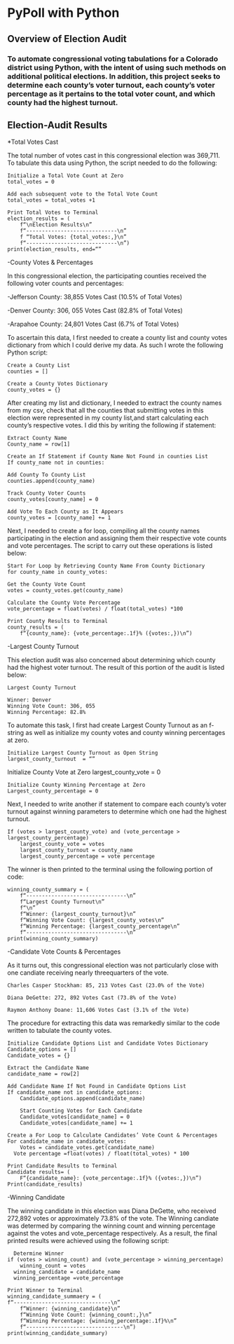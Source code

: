 # PyPoll with Python

## Overview of Election Audit 

### To automate congressional voting tabulations for a Colorado district using Python, with the intent of using such methods on additional political elections. In addition, this project seeks to determine each county’s voter turnout, each county’s voter percentage as it pertains to the total voter count, and which county had the highest turnout. 

## Election-Audit Results

*Total Votes Cast

The total number of votes cast in this congressional election was 369,711. To tabulate this data using Python, the script needed to do the following:

	Initialize a Total Vote Count at Zero
	total_votes = 0

	Add each subsequent vote to the Total Vote Count
	total_votes = total_votes +1

	Print Total Votes to Terminal
	election_results = (
		f“\nElection Results\n”
		f“-----------------------------\n”
		f “Total Votes: {total_votes:,}\n”
		f“-----------------------------\n”)
	print(election_results, end=“”

-County Votes & Percentages

In this congressional election, the participating counties received the following voter counts and percentages: 


-Jefferson County: 38,855 Votes Cast (10.5% of Total Votes)

-Denver County: 306, 055 Votes Cast (82.8% of Total Votes)

-Arapahoe County: 24,801 Votes Cast (6.7% of Total Votes)


To ascertain this data, I first needed to create a county list and county votes dictionary from which I could derive my data. As such I wrote the following Python script: 

	Create a County List
	counties = []
	
	Create a County Votes Dictionary
	county_votes = {}

After creating my list and dictionary, I needed to extract the county names from my csv, check that all the counties that submitting votes in this election were represented in my county list,and start calculating each county’s respective votes. I did this by writing the following if statement: 

	Extract County Name
	County_name = row[1]
	
	Create an If Statement if County Name Not Found in counties List
	If county_name not in counties:

	Add County To County List
	counties.append(county_name) 

	Track County Voter Counts
	county_votes[county_name] = 0

	Add Vote To Each County as It Appears
	county_votes = [county_name] += 1
	

Next, I needed to create a for loop, compiling all the county names participating in the election and assigning them their respective vote counts and vote percentages. The script to carry out these operations is listed below: 

	Start For Loop by Retrieving County Name From County Dictionary
	for county_name in county_votes:

	Get the County Vote Count
	votes = county_votes.get(county_name)

	Calculate the County Vote Percentage
	vote_percentage = float(votes) / float(total_votes) *100

	Print County Results to Terminal
	county_results = (
		f“{county_name}: {vote_percentage:.1f}% ({votes:,})\n”)

-Largest County Turnout

This election audit was also concerned about determining which county had the highest voter turnout. The result of this portion of the audit is listed below: 
	
	Largest County Turnout
	
	Winner: Denver
	Winning Vote Count: 306, 055
	Winning Percentage: 82.8%

To automate this task, I first had create Largest County Turnout as an f-string as well as initialize my county votes and county winning percentages at zero. 

	Initialize Largest County Turnout as Open String
	largest_county_turnout  = “”
  
  Initialize County Vote at Zero
	largest_county_vote = 0

	Initialize County Winning Percentage at Zero
	Largest_county_percentage = 0

Next, I needed to write another if statement to compare each county’s voter turnout against winning parameters to determine which one had the highest turnout. 

	If (votes > largest_county_vote) and (vote_percentage > largest_county_percentage)
		largest_county_vote = votes
		largest_county_turnout = county_name
		largest_county_percentage = vote percentage

The winner is then printed to the terminal using the following portion of code:

	winning_county_summary = (
		f“--------------------------------\n”
		f“Largest County Turnout\n”
		f“\n”
		f“Winner: {largest_county_turnout}\n”
		f“Winning Vote Count: {largest_county_votes\n”
		f“Winning Percentage: {largest_county_percentage\n”
		f“--------------------------------\n”
	print(winning_county_summary)

-Candidate Vote Counts & Percentages

As it turns out, this congressional election was not particularly close with one candiate receiving nearly threequarters of the vote. 

	Charles Casper Stockham: 85, 213 Votes Cast (23.0% of the Vote)

	Diana DeGette: 272, 892 Votes Cast (73.8% of the Vote)

	Raymon Anthony Doane: 11,606 Votes Cast (3.1% of the Vote)

The procedure for extracting this data was remarkedly similar to the code written to tabulate the county votes. 

	Initialize Candidate Options List and Candidate Votes Dictionary
	Candidate_options = []
	Candidate_votes = {}

	Extract the Candidate Name
	candidate_name = row[2]

	Add Candidate Name If Not Found in Candidate Options List
	If candidate_name not in candidate_options: 
		Candidate_options.append(candidate_name)

		Start Counting Votes for Each Candidate
		Candidate_votes[candidate_name] = 0
		Candidate_votes[candidate_name] += 1

    Create a For Loop to Calculate Candidates’ Vote Count & Percentages
    For candidate_name in candidate_votes:
	    Votes = candidate_votes.get(candidate_name)
      Vote percentage =float(votes) / float(total_votes) * 100

    Print Candidate Results to Terminal
    Candidate results= (
	    F“{candidate_name}: {vote_percentage:.1f}% ({votes:,})\n”)
    Print(candidate_results)

-Winning Candidate

The winning candidate in this election was Diana DeGette, who received 272,892 votes or approximately 73.8% of the vote. The Winning candiate was determed by comparing the winning count and winning percentage against the votes and vote_percentage respectively. As a result, the final printed results were achieved using the following script:
	
	  Determine Winner
    if (votes > winning_count) and (vote_percentage > winning_percentage)
	    winning_count = votes
      winning_candidate = candidate_name
      winning_percentage =vote_percentage

	Print Winner to Terminal
	winning_candidate_summaery = (
    f“-------------------------------\n”
		f“Winner: {winning_candidate}\n”
		f“Winning Vote Count: {winning_count:,}\n”
		f“Winning Percentage: {winning_percentage:.1f}%\n”
		f“-------------------------------\n”)
	print(winning_candidate_summary)
